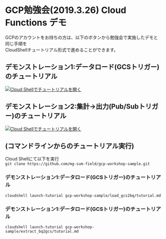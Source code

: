 # GCP勉強会(2019.3.26) Cloud Functions デモ
GCPのアカウントをお持ちの方は、以下のボタンから勉強会で実施したデモと同じ手順を  
CloudShellチュートリアル形式で進めることができます。  


## デモンストレーション1:データロード(GCSトリガー)のチュートリアル  
[![Cloud Shellでチュートリアルを開く](http://gstatic.com/cloudssh/images/open-btn.png)](https://console.cloud.google.com/cloudshell/open?git_repo=https://github.com/mg-sum-field/gcp-workshop-sample&page=editor&tutorial=load_gcs2bq/tutorial.md&hl=ja)
  
  
## デモンストレーション2:集計→出力(Pub/Subトリガー)のチュートリアル  
[![Cloud Shellでチュートリアルを開く](http://gstatic.com/cloudssh/images/open-btn.png)](https://console.cloud.google.com/cloudshell/open?git_repo=https://github.com/mg-sum-field/gcp-workshop-sample&page=editor&tutorial=extract_bq2gcs/tutorial.md&hl=ja)
  
  
## (コマンドラインからのチュートリアル実行)
Cloud Shellにて以下を実行  
`git clone https://github.com/mg-sum-field/gcp-workshop-sample.git`
### デモンストレーション1:データロード(GCSトリガー)のチュートリアル 
`cloudshell launch-tutorial gcp-workshop-sample/load_gcs2bq/tutorial.md`
### デモンストレーション1:データロード(GCSトリガー)のチュートリアル 
`cloudshell launch-tutorial gcp-workshop-sample/extract_bq2gcs/tutorial.md`
